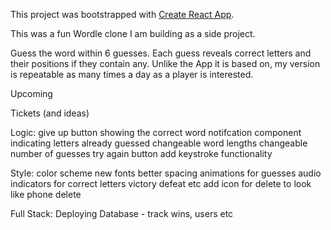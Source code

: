 This project was bootstrapped with [Create React App](https://github.com/facebook/create-react-app).

This was a fun Wordle clone I am building as a side project.

Guess the word within 6 guesses. Each guess reveals correct letters and their positions if they contain any. Unlike the App it is based on, my version is repeatable as many times a day as a player is interested.

Upcoming

Tickets (and ideas)


Logic:
give up button showing the correct word
notifcation component
indicating letters already guessed
changeable word lengths
changeable number of guesses
try again button
add keystroke functionality


Style:
color scheme
new fonts
better spacing
animations for guesses
audio indicators for correct letters victory defeat etc
add icon for delete to look like phone delete

Full Stack:
Deploying
Database - track wins, users etc
